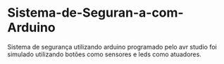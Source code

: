 # Sistema-de-Seguran-a-com-Arduino
Sistema de segurança utilizando arduino programado pelo avr studio
foi simulado utilizando botões como sensores e leds como atuadores.
